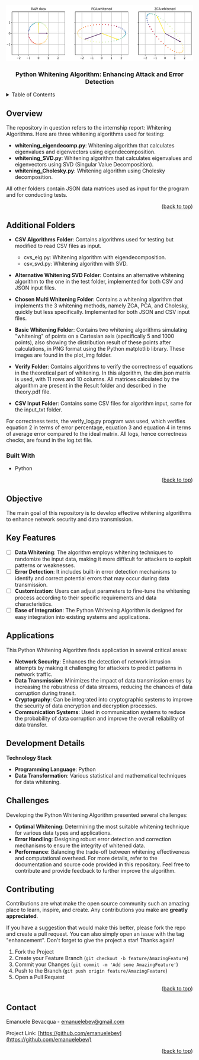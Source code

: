 <!-- Improved compatibility of back to top link: See: https://github.com/othneildrew/Best-README-Template/pull/73 -->
<a name="readme-top"></a>
<!--
*** Thanks for checking out the Best-README-Template. If you have a suggestion
*** that would make this better, please fork the repo and create a pull request
*** or simply open an issue with the tag "enhancement".
*** Don't forget to give the project a star!
*** Thanks again! Now go create something AMAZING! :D
-->



<!-- PROJECT SHIELDS -->
<!--
*** I'm using markdown "reference style" links for readability.
*** Reference links are enclosed in brackets [ ] instead of parentheses ( ).
*** See the bottom of this document for the declaration of the reference variables
*** for contributors-url, forks-url, etc. This is an optional, concise syntax you may use.
*** https://www.markdownguide.org/basic-syntax/#reference-style-links
-->



<!-- PROJECT LOGO -->
<br />
<div align="center">
  <a href="https://github.com/emanuelebev/Whitening">
    <img src="img/Whitening.png" alt="Logo" width="600" height="150">
  </a>

<h3 align="center">Python Whitening Algorithm: Enhancing Attack and Error Detection</h3>

  <p align="center">
    
  </p>
</div>



<!-- TABLE OF CONTENTS -->
<details>
  <summary>Table of Contents</summary>
  <ol>
    <li>
      <a href="#about-the-project">About The Project</a>
      <ul>
        <li><a href="#built-with">Built With</a></li>
      </ul>
    </li>
    <li>
      <a href="#getting-started">Getting Started</a>
      <ul>
        <li><a href="#prerequisites">Prerequisites</a></li>
        <li><a href="#installation">Installation</a></li>
      </ul>
    </li>
    <li><a href="#usage">Usage</a></li>
    <li><a href="#roadmap">Roadmap</a></li>
    <li><a href="#contributing">Contributing</a></li>
    <li><a href="#license">License</a></li>
    <li><a href="#contact">Contact</a></li>
    <li><a href="#acknowledgments">Acknowledgments</a></li>
  </ol>
</details>



<!-- ABOUT THE PROJECT -->
## Overview

The repository in question refers to the internship report: Whitening Algorithms. Here are three whitening algorithms used for testing:

* **whitening_eigendecomp.py**: Whitening algorithm that calculates eigenvalues and eigenvectors using eigendecomposition.
* **whitening_SVD.py**: Whitening algorithm that calculates eigenvalues and eigenvectors using SVD (Singular Value Decomposition).
* **whitening_Cholesky.py**: Whitening algorithm using Cholesky decomposition.

All other folders contain JSON data matrices used as input for the program and for conducting tests.

<p align="right">(<a href="#readme-top">back to top</a>)</p>

## Additional Folders
* **CSV Algorithms Folder**: Contains algorithms used for testing but modified to read CSV files as input.

    - cvs_eig.py: Whitening algorithm with eigendecomposition.
    - csv_svd.py: Whitening algorithm with SVD.

* **Alternative Whitening SVD Folder**: Contains an alternative whitening algorithm to the one in the test folder, implemented for both CSV and JSON input files.
* **Chosen Multi Whitening Folder**: Contains a whitening algorithm that implements the 3 whitening methods, namely ZCA, PCA, and Cholesky, quickly but less specifically. Implemented for both JSON and CSV input files.
* **Basic Whitening Folder**: Contains two whitening algorithms simulating "whitening" of points on a Cartesian axis (specifically 5 and 1000 points), also showing the distribution result of these points after calculations, in PNG format using the Python matplotlib library. These images are found in the plot_img folder.
* **Verify Folder**: Contains algorithms to verify the correctness of equations in the theoretical part of whitening. In this algorithm, the dim.json matrix is used, with 11 rows and 10 columns. All matrices calculated by the algorithm are present in the Result folder and described in the theory.pdf file.
* **CSV Input Folder**: Contains some CSV files for algorithm input, same for the input_txt folder.

For correctness tests, the verify_log.py program was used, which verifies equation 2 in terms of error percentage, equation 3 and equation 4 in terms of average error compared to the ideal matrix. All logs, hence correctness checks, are found in the log.txt file.

### Built With

* Python

<p align="right">(<a href="#readme-top">back to top</a>)</p>



<!-- GETTING STARTED -->
## Objective

The main goal of this repository is to develop effective whitening algorithms to enhance network security and data transmission.

## Key Features
- [ ] **Data Whitening**: The algorithm employs whitening techniques to randomize the input data, making it more difficult for attackers to exploit patterns or weaknesses.
- [ ] **Error Detection**: It includes built-in error detection mechanisms to identify and correct potential errors that may occur during data transmission.
- [ ] **Customization**: Users can adjust parameters to fine-tune the whitening process according to their specific requirements and data characteristics.
- [ ] **Ease of Integration**: The Python Whitening Algorithm is designed for easy integration into existing systems and applications.

## Applications
This Python Whitening Algorithm finds application in several critical areas:
* **Network Security**: Enhances the detection of network intrusion attempts by making it challenging for attackers to predict patterns in network traffic.
* **Data Transmission**: Minimizes the impact of data transmission errors by increasing the robustness of data streams, reducing the chances of data corruption during transit.
* **Cryptography**: Can be integrated into cryptographic systems to improve the security of data encryption and decryption processes.
* **Communication Systems**: Used in communication systems to reduce the probability of data corruption and improve the overall reliability of data transfer.

## Development Details
**Technology Stack**
* **Programming Language**: Python
* **Data Transformation**: Various statistical and mathematical techniques for data whitening.

## Challenges
Developing the Python Whitening Algorithm presented several challenges:

* **Optimal Whitening**: Determining the most suitable whitening technique for various data types and applications.
* **Error Handling**: Designing robust error detection and correction mechanisms to ensure the integrity of whitened data.
* **Performance**: Balancing the trade-off between whitening effectiveness and computational overhead.
For more details, refer to the documentation and source code provided in this repository. Feel free to contribute and provide feedback to further improve the algorithm.

<!-- CONTRIBUTING -->
## Contributing

Contributions are what make the open source community such an amazing place to learn, inspire, and create. Any contributions you make are **greatly appreciated**.

If you have a suggestion that would make this better, please fork the repo and create a pull request. You can also simply open an issue with the tag "enhancement".
Don't forget to give the project a star! Thanks again!

1. Fork the Project
2. Create your Feature Branch (`git checkout -b feature/AmazingFeature`)
3. Commit your Changes (`git commit -m 'Add some AmazingFeature'`)
4. Push to the Branch (`git push origin feature/AmazingFeature`)
5. Open a Pull Request

<p align="right">(<a href="#readme-top">back to top</a>)</p>



<!-- LICENSE -->



<!-- CONTACT -->
## Contact

Emanuele Bevacqua - emanuelebev@gmail.com

Project Link: [https://github.com/emanuelebev](https://github.com/emanuelebev/)

<p align="right">(<a href="#readme-top">back to top</a>)</p>




<!-- MARKDOWN LINKS & IMAGES -->
<!-- https://www.markdownguide.org/basic-syntax/#reference-style-links -->
[contributors-shield]: https://img.shields.io/github/contributors/github_username/repo_name.svg?style=for-the-badge
[contributors-url]: https://github.com/github_username/repo_name/graphs/contributors
[forks-shield]: https://img.shields.io/github/forks/github_username/repo_name.svg?style=for-the-badge
[forks-url]: https://github.com/github_username/repo_name/network/members
[stars-shield]: https://img.shields.io/github/stars/github_username/repo_name.svg?style=for-the-badge
[stars-url]: https://github.com/github_username/repo_name/stargazers
[issues-shield]: https://img.shields.io/github/issues/github_username/repo_name.svg?style=for-the-badge
[issues-url]: https://github.com/github_username/repo_name/issues
[license-shield]: https://img.shields.io/github/license/github_username/repo_name.svg?style=for-the-badge
[license-url]: https://github.com/github_username/repo_name/blob/master/LICENSE.txt
[linkedin-shield]: https://img.shields.io/badge/-LinkedIn-black.svg?style=for-the-badge&logo=linkedin&colorB=555
[linkedin-url]: https://linkedin.com/in/linkedin_username
[product-screenshot]: images/screenshot.png
[Next.js]: https://img.shields.io/badge/next.js-000000?style=for-the-badge&logo=nextdotjs&logoColor=white
[Next-url]: https://nextjs.org/
[React.js]: https://img.shields.io/badge/React-20232A?style=for-the-badge&logo=react&logoColor=61DAFB
[React-url]: https://reactjs.org/
[Vue.js]: https://img.shields.io/badge/Vue.js-35495E?style=for-the-badge&logo=vuedotjs&logoColor=4FC08D
[Vue-url]: https://vuejs.org/
[Angular.io]: https://img.shields.io/badge/Angular-DD0031?style=for-the-badge&logo=angular&logoColor=white
[Angular-url]: https://angular.io/
[Svelte.dev]: https://img.shields.io/badge/Svelte-4A4A55?style=for-the-badge&logo=svelte&logoColor=FF3E00
[Svelte-url]: https://svelte.dev/
[Laravel.com]: https://img.shields.io/badge/Laravel-FF2D20?style=for-the-badge&logo=laravel&logoColor=white
[Laravel-url]: https://laravel.com
[Bootstrap.com]: https://img.shields.io/badge/Bootstrap-563D7C?style=for-the-badge&logo=bootstrap&logoColor=white
[Bootstrap-url]: https://getbootstrap.com
[JQuery.com]: https://img.shields.io/badge/jQuery-0769AD?style=for-the-badge&logo=jquery&logoColor=white
[JQuery-url]: https://jquery.com 
